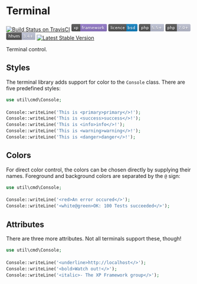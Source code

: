 Terminal
========

[![Build Status on TravisCI](https://secure.travis-ci.org/xp-forge/terminal.svg)](https://travis-ci.org/xp-forge/terminal)
[![XP Framework Module](https://raw.githubusercontent.com/xp-framework/web/master/static/xp-framework-badge.png)](https://github.com/xp-framework/core)
[![BSD Licence](https://raw.githubusercontent.com/xp-framework/web/master/static/licence-bsd.png)](https://github.com/xp-framework/core/blob/master/LICENCE.md)
[![Required PHP 5.5+](https://raw.githubusercontent.com/xp-framework/web/master/static/php-5_5plus.png)](http://php.net/)
[![Supports PHP 7.0+](https://raw.githubusercontent.com/xp-framework/web/master/static/php-7_0plus.png)](http://php.net/)
[![Supports HHVM 3.4+](https://raw.githubusercontent.com/xp-framework/web/master/static/hhvm-3_4plus.png)](http://hhvm.com/)
[![Latest Stable Version](https://poser.pugx.org/xp-forge/terminal/version.png)](https://packagist.org/packages/xp-forge/terminal)

Terminal control.

Styles
------
The terminal library adds support for color to the `Console` class. There are five predefined styles:

```php
use util\cmd\Console;

Console::writeLine('This is <primary>primary</>!');
Console::writeLine('This is <success>success</>!');
Console::writeLine('This is <info>info</>!');
Console::writeLine('This is <warning>warning</>!');
Console::writeLine('This is <danger>danger</>!');
```

Colors
------
For direct color control, the colors can be chosen directly by supplying their names. Foreground and background colors are separated by the `@` sign:

```php
use util\cmd\Console;

Console::writeLine('<red>An error occured</>');
Console::writeLine('<white@green>OK: 100 Tests succeeded</>');
```

Attributes
----------
There are three more attributes. Not all terminals support these, though!

```php
use util\cmd\Console;

Console::writeLine('<underline>http://localhost</>');
Console::writeLine('<bold>Watch out!</>');
Console::writeLine('<italic>- The XP Framework group</>');
```